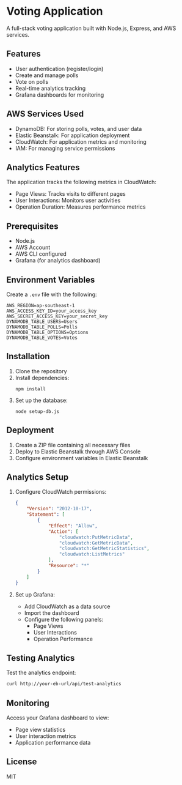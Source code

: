 # Voting Application

A full-stack voting application built with Node.js, Express, and AWS services.

## Features

- User authentication (register/login)
- Create and manage polls
- Vote on polls
- Real-time analytics tracking
- Grafana dashboards for monitoring

## AWS Services Used

- DynamoDB: For storing polls, votes, and user data
- Elastic Beanstalk: For application deployment
- CloudWatch: For application metrics and monitoring
- IAM: For managing service permissions

## Analytics Features

The application tracks the following metrics in CloudWatch:
- Page Views: Tracks visits to different pages
- User Interactions: Monitors user activities
- Operation Duration: Measures performance metrics

## Prerequisites

- Node.js
- AWS Account
- AWS CLI configured
- Grafana (for analytics dashboard)

## Environment Variables

Create a `.env` file with the following:

```
AWS_REGION=ap-southeast-1
AWS_ACCESS_KEY_ID=your_access_key
AWS_SECRET_ACCESS_KEY=your_secret_key
DYNAMODB_TABLE_USERS=Users
DYNAMODB_TABLE_POLLS=Polls
DYNAMODB_TABLE_OPTIONS=Options
DYNAMODB_TABLE_VOTES=Votes
```

## Installation

1. Clone the repository
2. Install dependencies:
   ```
   npm install
   ```
3. Set up the database:
   ```
   node setup-db.js
   ```

## Deployment

1. Create a ZIP file containing all necessary files
2. Deploy to Elastic Beanstalk through AWS Console
3. Configure environment variables in Elastic Beanstalk

## Analytics Setup

1. Configure CloudWatch permissions:
   ```json
   {
       "Version": "2012-10-17",
       "Statement": [
           {
               "Effect": "Allow",
               "Action": [
                   "cloudwatch:PutMetricData",
                   "cloudwatch:GetMetricData",
                   "cloudwatch:GetMetricStatistics",
                   "cloudwatch:ListMetrics"
               ],
               "Resource": "*"
           }
       ]
   }
   ```

2. Set up Grafana:
   - Add CloudWatch as a data source
   - Import the dashboard
   - Configure the following panels:
     - Page Views
     - User Interactions
     - Operation Performance

## Testing Analytics

Test the analytics endpoint:
```bash
curl http://your-eb-url/api/test-analytics
```

## Monitoring

Access your Grafana dashboard to view:
- Page view statistics
- User interaction metrics
- Application performance data

## License

MIT

